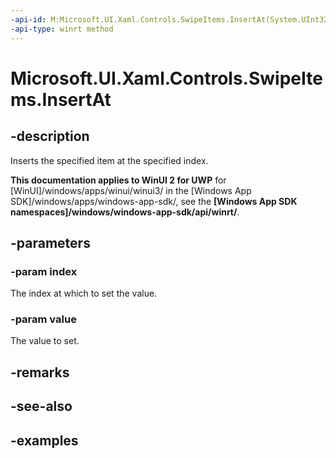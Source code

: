 ```yaml
---
-api-id: M:Microsoft.UI.Xaml.Controls.SwipeItems.InsertAt(System.UInt32,Microsoft.UI.Xaml.Controls.SwipeItem)
-api-type: winrt method
---
```


<!-- Method syntax.
public void SwipeItems.InsertAt(UInt32 index, SwipeItem value)
-->

# Microsoft.UI.Xaml.Controls.SwipeItems.InsertAt

## -description

Inserts the specified item at the specified index.

**This documentation applies to WinUI 2 for UWP** for [WinUI]/windows/apps/winui/winui3/ in the [Windows App SDK]/windows/apps/windows-app-sdk/, see the **[Windows App SDK namespaces]/windows/windows-app-sdk/api/winrt/**.

## -parameters

### -param index

The index at which to set the value.

### -param value

The value to set.

## -remarks

## -see-also

## -examples

